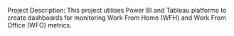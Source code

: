 Project Description: This project utilises Power BI and Tableau platforms to create dashboards for monitoring Work From Home (WFH) and Work From Office (WFO) metrics.

